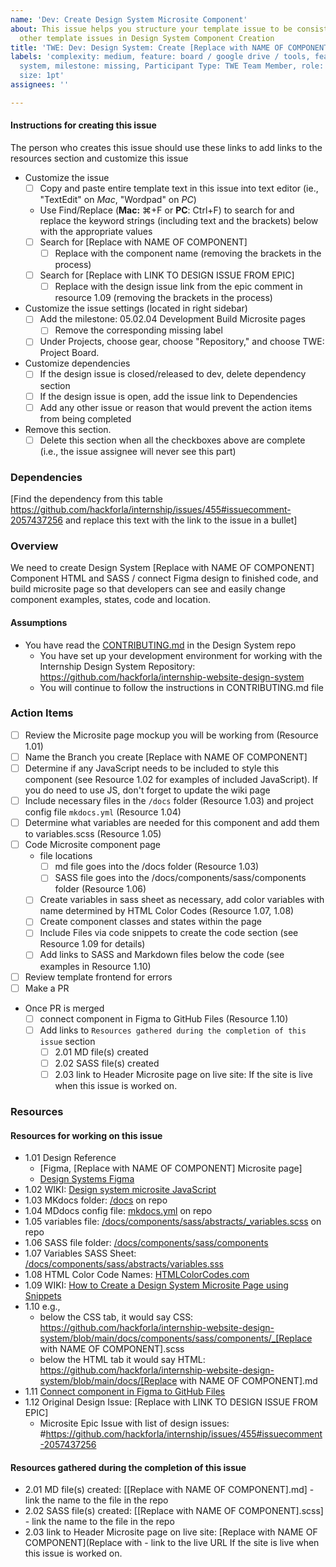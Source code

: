 ```yaml
---
name: 'Dev: Create Design System Microsite Component'
about: This issue helps you structure your template issue to be consistent with our
  other template issues in Design System Component Creation
title: 'TWE: Dev: Design System: Create [Replace with NAME OF COMPONENT]'
labels: 'complexity: medium, feature: board / google drive / tools, feature: design
  system, milestone: missing, Participant Type: TWE Team Member, role: engineering,
  size: 1pt'
assignees: ''

---
```


#### Instructions for creating this issue
The person who creates this issue should use these links to add links to the resources section and customize this issue
- Customize the issue
    - [ ] Copy and paste entire template text in this issue into text editor (ie., "TextEdit" on _Mac_, "Wordpad" on _PC_)
    - Use Find/Replace (**Mac:** ⌘+F or **PC**: Ctrl+F) to search for and replace the keyword strings (including text and the brackets) below with the appropriate values 
    - [ ] Search for [Replace with NAME OF COMPONENT]
       - [ ] Replace with the component name (removing the brackets in the process)
    - [ ] Search for [Replace with LINK TO DESIGN ISSUE FROM EPIC]
       - [ ] Replace with the design issue link from the epic comment in resource 1.09 (removing the brackets in the process)
- Customize the issue settings (located in right sidebar)
    - [ ] Add the milestone: 05.02.04 Development Build Microsite pages
       - [ ] Remove the corresponding missing label
    - [ ] Under Projects, choose gear, choose "Repository," and choose TWE: Project Board.
- Customize dependencies 
    - [ ] If the design issue is closed/released to dev, delete dependency section
    - [ ] If the design issue is open, add the issue link to Dependencies
    - [ ] Add any other issue or reason that would prevent the action items from being completed
- Remove this section.
    - [ ] Delete this section when all the checkboxes above are complete (i.e., the issue assignee will never see this part)

### Dependencies
[Find the dependency from this table https://github.com/hackforla/internship/issues/455#issuecomment-2057437256 and replace this text with the link to the issue in a bullet]

### Overview
We need to create Design System [Replace with NAME OF COMPONENT] Component HTML and SASS / connect Figma design to finished code, and build microsite page so that developers can see and easily change component examples, states, code and location.

#### Assumptions
- You have read the [CONTRIBUTING.md](https://github.com/hackforla/internship-website-design-system/blob/main/CONTRIBUTING.md) in the Design System repo
  - You have set up your development environment for working with the Internship Design System Repository: https://github.com/hackforla/internship-website-design-system
  - You will continue to follow the instructions in CONTRIBUTING.md file

### Action Items
- [ ] Review the Microsite page mockup you will be working from (Resource 1.01)
- [ ] Name the Branch you create [Replace with NAME OF COMPONENT]
- [ ] Determine if any JavaScript needs to be included to style this component (see Resource 1.02 for examples of included JavaScript).  If you do need to use JS, don't forget to update the wiki page
- [ ] Include necessary files in the `/docs` folder (Resource 1.03) and project config file `mkdocs.yml` (Resource 1.04)
- [ ] Determine what variables are needed for this component and add them to variables.scss (Resource 1.05)
- [ ] Code Microsite component page
   - file locations
     - [ ] md file goes into the /docs folder (Resource 1.03) 
     - [ ] SASS file goes into the /docs/components/sass/components folder (Resource 1.06)
   - [ ] Create variables in sass sheet as necessary, add color variables with name determined by HTML Color Codes (Resource 1.07, 1.08)
   - [ ] Create component classes and states within the page
   - [ ] Include Files via code snippets to create the code section (see Resource 1.09 for details)
   - [ ] Add links to SASS and Markdown files below the code (see examples in Resource 1.10)
- [ ] Review template frontend for errors 
- [ ] Make a PR
- Once PR is merged
   - [ ] connect component in Figma to GitHub Files (Resource 1.10)
   - [ ] Add links to `Resources gathered during the completion of this issue` section
      - [ ] 2.01 MD file(s) created
      - [ ] 2.02 SASS file(s) created
      - [ ] 2.03 link to Header Microsite page on live site: If the site is live when this issue is worked on.

### Resources
#### Resources for working on this issue
- 1.01 Design Reference
   -  [Figma, [Replace with NAME OF COMPONENT] Microsite page]
   - [Design Systems Figma](https://www.figma.com/file/TTRS2FWXsrymHYpPJL1IdH/Internship-Team-Main-file?type=design&node-id=2%3A45&mode=design&t=jgMN8QdoLnh9F7MT-1)
- 1.02 WIKI: [Design system microsite JavaScript](https://github.com/hackforla/internship/wiki/Design-system-microsite-javascript)
- 1.03 MKdocs folder: [/docs](https://github.com/hackforla/internship-website-design-system/tree/main/docs) on repo
- 1.04 MDdocs config file: [mkdocs.yml](https://github.com/hackforla/internship-website-design-system/blob/main/mkdocs.yml) on repo
- 1.05 variables file: [/docs/components/sass/abstracts/_variables.scss](https://github.com/hackforla/internship-website-design-system/tree/main/docs/components/sass/abstracts) on repo
- 1.06 SASS file folder: [/docs/components/sass/components](https://github.com/hackforla/internship-website-design-system/tree/main/docs/components/sass/components)
- 1.07 Variables SASS Sheet: [/docs/components/sass/abstracts/variables.sss](https://github.com/hackforla/internship-website-design-system/tree/main/docs/components/sass/abstracts/variables.scss)
- 1.08 HTML Color Code Names: [HTMLColorCodes.com](https://htmlcolorcodes.com)
- 1.09 WIKI: [How to Create a Design System Microsite Page using Snippets](https://github.com/hackforla/internship/wiki/How-to-Create-a-Design-System-Microsite-Page-using-Snippets)
- 1.10 e.g., 
   - below the CSS tab, it would say CSS: https://github.com/hackforla/internship-website-design-system/blob/main/docs/components/sass/components/_[Replace with NAME OF COMPONENT].scss
   - below the HTML tab it would say HTML: https://github.com/hackforla/internship-website-design-system/blob/main/docs/[Replace with NAME OF COMPONENT].md
- 1.11 [Connect component in Figma to GitHub Files](https://github.com/hackforla/internship/wiki/Connect-component-in-Figma-to-GitHub-Files)
- 1.12 Original Design Issue: [Replace with LINK TO DESIGN ISSUE FROM EPIC]
   - Microsite Epic Issue with list of design issues: #https://github.com/hackforla/internship/issues/455#issuecomment-2057437256

#### Resources gathered during the completion of this issue
- 2.01 MD file(s) created: [[Replace with NAME OF COMPONENT].md] - link the name to the file in the repo
- 2.02 SASS file(s) created: [[Replace with NAME OF COMPONENT].scss] - link the name to the file in the repo
- 2.03 link to Header Microsite page on live site: [Replace with NAME OF COMPONENT](Replace with - link to the live URL If the site is live when this issue is worked on.
